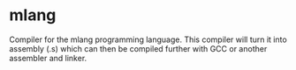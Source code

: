 # mlang
Compiler for the mlang programming language. This compiler will turn it into assembly (.s) which can then be compiled further with GCC or another assembler and linker.
